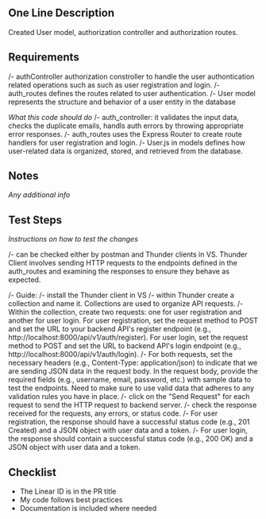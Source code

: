 ## One Line Description
Created User model, authorization controller and authorization routes.
## Requirements
/- authController authorization constroller to handle the user authontication related operations such as such as user registration and login. 
/- auth_routes defines the routes related to user authentication.
/- User model represents the structure and behavior of a user entity in the database

_What this code should do_
/- auth_controller: it validates the input data, checks the duplicate emails, handls auth errors by throwing appropriate error responses.
/- auth_routes  uses the Express Router to create route handlers for user registration and login.
/- User.js in models defines how user-related data is organized, stored, and retrieved from the database.
## Notes

_Any additional info_

## Test Steps

_Instructions on how to test the changes_

/- can be checked either by postman and Thunder clients in VS. Thunder Client involves sending HTTP requests to the endpoints defined in the auth_routes and examining the responses to ensure they behave as expected.

/- Guide:
/- install the Thunder client in VS
/- within Thunder create a collection and name it. Collections are used to organize API requests.
/- Within the collection, create two requests: one for user registration and another for user login.
For user registration, set the request method to POST and set the URL to your backend API's register endpoint (e.g., http://localhost:8000/api/v1/auth/register).
For user login, set the request method to POST and set the URL to backend API's login endpoint (e.g., http://localhost:8000/api/v1/auth/login).
/- For both requests, set the necessary headers (e.g., Content-Type: application/json) to indicate that we are sending JSON data in the request body.
In the request body, provide the required fields (e.g., username, email, password, etc.) with sample data to test the endpoints. Need to make sure to use valid data that adheres to any validation rules you have in place.
/- click on the "Send Request" for each request to send the HTTP request to backend server.
/- check the response received for the requests, any errors, or status code.
/- For user registration, the response should have a successful status code (e.g., 201 Created) and a JSON object with user data and a token.
/- For user login, the response should contain a successful status code (e.g., 200 OK) and a JSON object with user data and a token.

## Checklist

- The Linear ID is in the PR title
- My code follows best practices
- Documentation is included where needed
